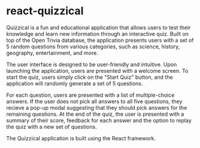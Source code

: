 # react-quizzical

Quizzical is a fun and educational application that allows users to test their knowledge and learn new information through an interactive quiz. Built on top of the Open Trivia database, the application presents users with a set of 5 random questions from various categories, such as science, history, geography, entertainment, and more.

The user interface is designed to be user-friendly and intuitive. Upon launching the application, users are presented with a welcome screen. To start the quiz, users simply click on the "Start Quiz" button, and the application will randomly generate a set of 5 questions.

For each question, users are presented with a list of multiple-choice answers. If the user does not pick all answers to all five questions, they recieve a pop-up modal suggesting that they should pick answers for the remaining questions. At the end of the quiz, the user is presented with a summary of their score, feedback for each answer and the option to replay the quiz with a new set of questions.

The Quizzical application is built using the React framework. 
